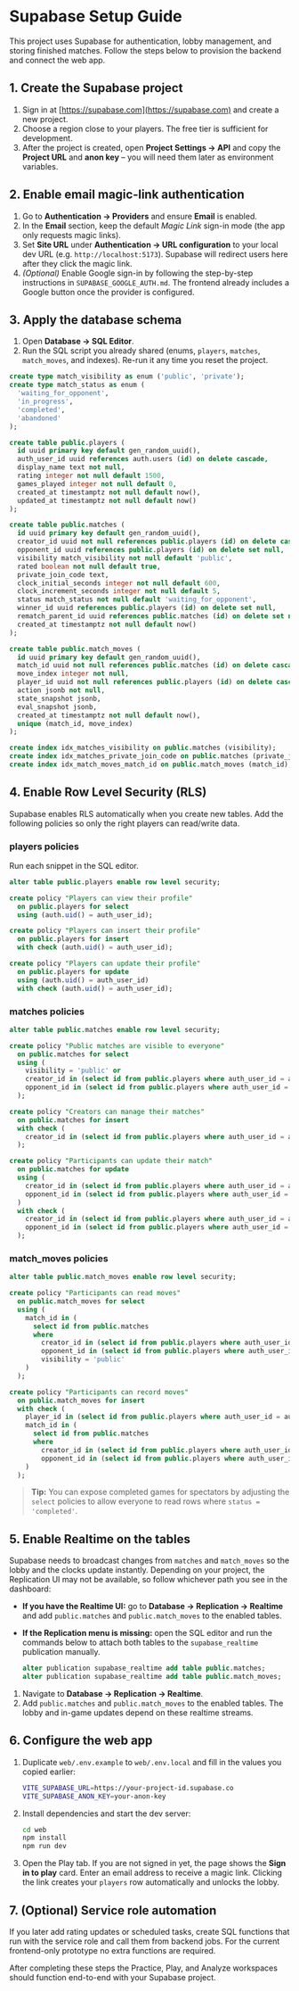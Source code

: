 # Supabase Setup Guide

This project uses Supabase for authentication, lobby management, and storing finished matches. Follow the steps below to provision the backend and connect the web app.

## 1. Create the Supabase project
1. Sign in at [https://supabase.com](https://supabase.com) and create a new project.
2. Choose a region close to your players. The free tier is sufficient for development.
3. After the project is created, open **Project Settings → API** and copy the **Project URL** and **anon key** – you will need them later as environment variables.

## 2. Enable email magic-link authentication
1. Go to **Authentication → Providers** and ensure **Email** is enabled.
2. In the **Email** section, keep the default *Magic Link* sign-in mode (the app only requests magic links).
3. Set **Site URL** under **Authentication → URL configuration** to your local dev URL (e.g. `http://localhost:5173`). Supabase will redirect users here after they click the magic link.
4. *(Optional)* Enable Google sign-in by following the step-by-step instructions in `SUPABASE_GOOGLE_AUTH.md`. The frontend already includes a Google button once the provider is configured.

## 3. Apply the database schema
1. Open **Database → SQL Editor**.
2. Run the SQL script you already shared (enums, `players`, `matches`, `match_moves`, and indexes). Re-run it any time you reset the project.

```sql
create type match_visibility as enum ('public', 'private');
create type match_status as enum (
  'waiting_for_opponent',
  'in_progress',
  'completed',
  'abandoned'
);

create table public.players (
  id uuid primary key default gen_random_uuid(),
  auth_user_id uuid references auth.users (id) on delete cascade,
  display_name text not null,
  rating integer not null default 1500,
  games_played integer not null default 0,
  created_at timestamptz not null default now(),
  updated_at timestamptz not null default now()
);

create table public.matches (
  id uuid primary key default gen_random_uuid(),
  creator_id uuid not null references public.players (id) on delete cascade,
  opponent_id uuid references public.players (id) on delete set null,
  visibility match_visibility not null default 'public',
  rated boolean not null default true,
  private_join_code text,
  clock_initial_seconds integer not null default 600,
  clock_increment_seconds integer not null default 5,
  status match_status not null default 'waiting_for_opponent',
  winner_id uuid references public.players (id) on delete set null,
  rematch_parent_id uuid references public.matches (id) on delete set null,
  created_at timestamptz not null default now()
);

create table public.match_moves (
  id uuid primary key default gen_random_uuid(),
  match_id uuid not null references public.matches (id) on delete cascade,
  move_index integer not null,
  player_id uuid not null references public.players (id) on delete cascade,
  action jsonb not null,
  state_snapshot jsonb,
  eval_snapshot jsonb,
  created_at timestamptz not null default now(),
  unique (match_id, move_index)
);

create index idx_matches_visibility on public.matches (visibility);
create index idx_matches_private_join_code on public.matches (private_join_code);
create index idx_match_moves_match_id on public.match_moves (match_id);
```

## 4. Enable Row Level Security (RLS)
Supabase enables RLS automatically when you create new tables. Add the following policies so only the right players can read/write data.

### players policies
Run each snippet in the SQL editor.

```sql
alter table public.players enable row level security;

create policy "Players can view their profile"
  on public.players for select
  using (auth.uid() = auth_user_id);

create policy "Players can insert their profile"
  on public.players for insert
  with check (auth.uid() = auth_user_id);

create policy "Players can update their profile"
  on public.players for update
  using (auth.uid() = auth_user_id)
  with check (auth.uid() = auth_user_id);
```

### matches policies
```sql
alter table public.matches enable row level security;

create policy "Public matches are visible to everyone"
  on public.matches for select
  using (
    visibility = 'public' or
    creator_id in (select id from public.players where auth_user_id = auth.uid()) or
    opponent_id in (select id from public.players where auth_user_id = auth.uid())
  );

create policy "Creators can manage their matches"
  on public.matches for insert
  with check (
    creator_id in (select id from public.players where auth_user_id = auth.uid())
  );

create policy "Participants can update their match"
  on public.matches for update
  using (
    creator_id in (select id from public.players where auth_user_id = auth.uid()) or
    opponent_id in (select id from public.players where auth_user_id = auth.uid())
  )
  with check (
    creator_id in (select id from public.players where auth_user_id = auth.uid()) or
    opponent_id in (select id from public.players where auth_user_id = auth.uid())
  );
```

### match_moves policies
```sql
alter table public.match_moves enable row level security;

create policy "Participants can read moves"
  on public.match_moves for select
  using (
    match_id in (
      select id from public.matches
      where
        creator_id in (select id from public.players where auth_user_id = auth.uid()) or
        opponent_id in (select id from public.players where auth_user_id = auth.uid()) or
        visibility = 'public'
    )
  );

create policy "Participants can record moves"
  on public.match_moves for insert
  with check (
    player_id in (select id from public.players where auth_user_id = auth.uid()) and
    match_id in (
      select id from public.matches
      where
        creator_id in (select id from public.players where auth_user_id = auth.uid()) or
        opponent_id in (select id from public.players where auth_user_id = auth.uid())
    )
  );
```

> **Tip:** You can expose completed games for spectators by adjusting the `select` policies to allow everyone to read rows where `status = 'completed'`.

## 5. Enable Realtime on the tables
Supabase needs to broadcast changes from `matches` and `match_moves` so the lobby and the clocks update instantly. Depending on
your project, the Replication UI may not be available, so follow whichever path you see in the dashboard:

- **If you have the Realtime UI:** go to **Database → Replication → Realtime** and add `public.matches` and
  `public.match_moves` to the enabled tables.
- **If the Replication menu is missing:** open the SQL editor and run the commands below to attach both tables to the
  `supabase_realtime` publication manually.

  ```sql
  alter publication supabase_realtime add table public.matches;
  alter publication supabase_realtime add table public.match_moves;
  ```
1. Navigate to **Database → Replication → Realtime**.
2. Add `public.matches` and `public.match_moves` to the enabled tables. The lobby and in-game updates depend on these realtime streams.

## 6. Configure the web app
1. Duplicate `web/.env.example` to `web/.env.local` and fill in the values you copied earlier:

   ```bash
   VITE_SUPABASE_URL=https://your-project-id.supabase.co
   VITE_SUPABASE_ANON_KEY=your-anon-key
   ```

2. Install dependencies and start the dev server:

   ```bash
   cd web
   npm install
   npm run dev
   ```

3. Open the Play tab. If you are not signed in yet, the page shows the **Sign in to play** card. Enter an email address to receive a magic link. Clicking the link creates your `players` row automatically and unlocks the lobby.

## 7. (Optional) Service role automation
If you later add rating updates or scheduled tasks, create SQL functions that run with the service role and call them from backend jobs. For the current frontend-only prototype no extra functions are required.

After completing these steps the Practice, Play, and Analyze workspaces should function end-to-end with your Supabase project.
